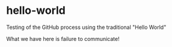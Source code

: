 # hello-world
Testing of the GitHub process using the traditional "Hello World"

What we have here is failure to communicate!
